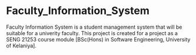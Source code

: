 # Faculty_Information_System
Faculty Information System is a student management system that will be suitable for a univerity faculty. This project is created for a project as a SENG 21253 course module [BSc(Hons) in Software Engineering, University of Kelaniya].
